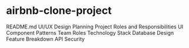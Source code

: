 # airbnb-clone-project
README.md
UI/UX Design Planning
Project Roles and Responsibilities
UI Component Patterns
Team Roles
Technology Stack
Database Design
Feature Breakdown
API Security
